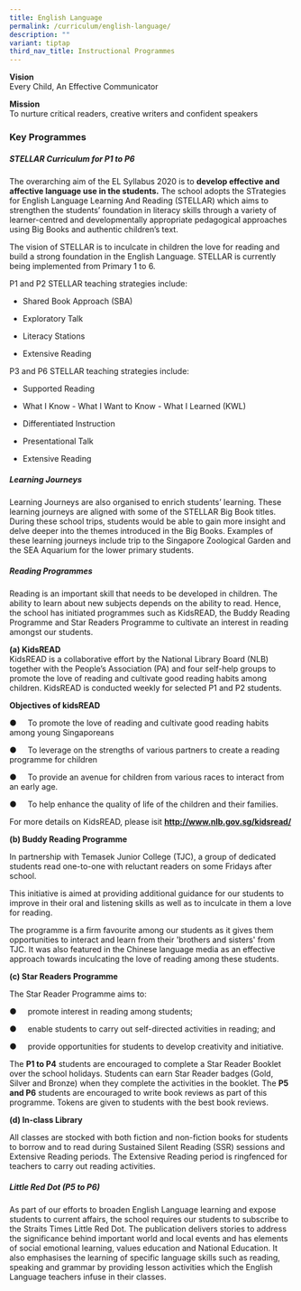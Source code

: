 ```yaml
---
title: English Language
permalink: /curriculum/english-language/
description: ""
variant: tiptap
third_nav_title: Instructional Programmes
---
```

<p><strong>Vision</strong> <br>Every Child, An Effective Communicator</p><p><strong>Mission</strong>&nbsp; <br>To nurture critical readers, creative writers and confident speakers</p><h3>Key Programmes</h3><h5><strong>STELLAR Curriculum for P1 to P6</strong></h5><p>The overarching aim of the EL Syllabus 2020 is to&nbsp;<strong>develop effective and affective language use in the students.</strong>&nbsp;The school adopts the STrategies for English Language Learning And Reading (STELLAR) which aims to strengthen the students’ foundation in literacy skills through a variety of learner-centred and developmentally appropriate pedagogical approaches using Big Books and authentic children’s text.&nbsp;&nbsp;</p><p>The vision of STELLAR is to inculcate in children the love for reading and build a strong foundation in the English Language. STELLAR is currently being implemented from Primary 1 to 6.</p><p>P1 and P2 STELLAR teaching strategies include:</p><ul data-tight="true" class="tight"><li><p>Shared Book Approach (SBA)</p></li><li><p>Exploratory Talk</p></li><li><p>Literacy Stations</p></li><li><p>Extensive Reading</p></li></ul><p>P3 and P6 STELLAR teaching strategies include:</p><ul data-tight="true" class="tight"><li><p>Supported Reading</p></li><li><p>What I Know - What I Want to Know - What I Learned (KWL)</p></li><li><p>Differentiated Instruction</p></li><li><p>Presentational Talk</p></li><li><p>Extensive Reading<br></p></li></ul><h5><strong>Learning Journeys</strong></h5><p>Learning Journeys are also organised to enrich students’ learning. These learning journeys are aligned with some of the STELLAR Big Book titles. During these school trips, students would be able to gain more insight and delve deeper into the themes introduced in the Big Books. Examples of these learning journeys include trip to the Singapore Zoological Garden and the SEA Aquarium for the lower primary students.</p><h5><strong>Reading Programmes</strong></h5><p>Reading is an important skill that needs to be developed in children. The ability to learn about new subjects depends on the ability to read. Hence, the school has initiated programmes such as KidsREAD, the Buddy Reading Programme and Star Readers Programme to cultivate an interest in reading amongst our students.&nbsp;</p><p><strong>(a) KidsREAD</strong> <br>KidsREAD is a collaborative effort by the National Library Board (NLB) together with the People’s Association (PA) and four self-help groups to promote the love of reading and cultivate good reading habits among children. KidsREAD is conducted weekly for selected P1 and P2 students.</p><p><strong>Objectives of kidsREAD</strong></p><p>●&nbsp;&nbsp;&nbsp;&nbsp;&nbsp;To promote the love of reading and cultivate good reading habits among young Singaporeans</p><p>●&nbsp;&nbsp;&nbsp;&nbsp;&nbsp;To leverage on the strengths of various partners to create a reading programme for children</p><p>●&nbsp;&nbsp;&nbsp;&nbsp;&nbsp;To provide an avenue for children from various races to interact from an early age.</p><p>●&nbsp;&nbsp;&nbsp;&nbsp;&nbsp;To help enhance the quality of life of the children and their families.</p><p>For more details on KidsREAD, please isit&nbsp;<strong><a href="http://www.nlb.gov.sg/kidsread/" rel="noopener noreferrer nofollow" target="_blank">http://www.nlb.gov.sg/kidsread/</a></strong></p><p><strong>(b) Buddy Reading Programme</strong>&nbsp;</p><p>In partnership with Temasek Junior College (TJC), a group of dedicated students read one-to-one with reluctant readers on some Fridays after school.</p><p>This initiative is aimed at providing additional guidance for our students to improve in their oral and listening skills as well as to inculcate in them a love for reading.</p><p>The programme is a firm favourite among our students as it gives them opportunities to interact and learn from their 'brothers and sisters' from TJC. It was also featured in the Chinese language media as an effective approach towards inculcating the love of reading among these students.&nbsp;</p><p><strong>(c) Star Readers Programme</strong></p><p>The Star Reader Programme aims to:</p><p>●&nbsp;&nbsp;&nbsp;&nbsp;&nbsp;promote interest in reading among students;</p><p>●&nbsp;&nbsp;&nbsp;&nbsp;&nbsp;enable students to carry out self-directed activities in reading; and</p><p>●&nbsp;&nbsp;&nbsp;&nbsp;&nbsp;provide opportunities for students to develop creativity and initiative.</p><p>The&nbsp;<strong>P1 to P4</strong>&nbsp;students are encouraged to complete a&nbsp;Star Reader Booklet over the school holidays. Students can earn Star Reader badges (Gold, Silver and Bronze) when they complete the activities in the booklet.&nbsp;The&nbsp;<strong>P5 and P6</strong>&nbsp;students are encouraged to write book reviews as part of this programme.&nbsp;Tokens are given to students with the best book reviews.</p><p><strong>(d) In-class Library</strong></p><p>All classes are stocked with both fiction and non-fiction books for students to borrow and to read during Sustained Silent Reading (SSR) sessions and Extensive Reading periods. The Extensive Reading period is ringfenced for teachers to carry out reading activities.</p><h5><strong>Little Red Dot (P5 to P6)</strong></h5><p>As part of our efforts to broaden English Language learning and expose students to current affairs, the school requires our students to subscribe to the Straits Times Little Red Dot. The publication delivers stories to address the significance behind important world and local events and has elements of social emotional learning, values education and National Education. It also emphasises the learning of specific language skills such as reading, speaking and grammar by providing lesson activities which the English Language teachers infuse in their classes.</p>